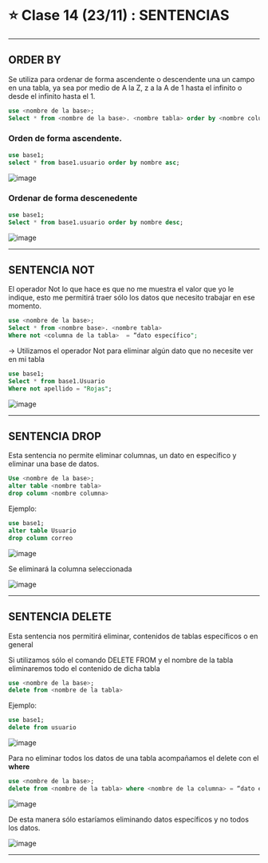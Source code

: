 # :star: Clase 14 (23/11) : SENTENCIAS

---

## ORDER BY

Se utiliza para ordenar de forma ascendente o descendente una un campo en una tabla, ya sea por medio de A la Z, z a la A de 1 hasta el infinito o desde el infinito hasta el 1.
```SQL
use <nombre de la base>;
Select * from <nombre de la base>. <nombre tabla> order by <nombre columna> asc;
```

### Orden de forma ascendente.

```SQL
use base1;
select * from base1.usuario order by nombre asc;
```

![image](https://user-images.githubusercontent.com/72580574/204038688-a0e4da8d-bc81-450c-8935-d8006e531710.png)

### Ordenar de forma descenedente

```SQL
use base1;
Select * from base1.usuario order by nombre desc;
```

![image](https://user-images.githubusercontent.com/72580574/204038726-0460aba6-03f8-40ef-91f3-c6cf510dabac.png)

---

## SENTENCIA NOT

El operador Not lo que hace es que no me muestra el valor que yo le indique, esto me permitirá traer sólo los datos que necesito trabajar en ese momento.

```SQL
use <nombre de la base>;
Select * from <nombre base>. <nombre tabla>
Where not <columna de la tabla>  = “dato específico";
```

-> Utilizamos el operador Not para eliminar algún dato que no necesite ver en mi tabla

```SQL
use base1;
Select * from base1.Usuario
Where not apellido = "Rojas";
```

![image](https://user-images.githubusercontent.com/72580574/204038815-33201518-5322-4ec7-ba7c-7b3b39dc1117.png)


---

## SENTENCIA DROP

Esta sentencia no permite  eliminar columnas,  un dato en específico y  eliminar una base de datos.

```SQL
Use <nombre de la base>;
alter table <nombre tabla>
drop column <nombre columna>
```

Ejemplo:
```SQL
use base1;
alter table Usuario
drop column correo
```


![image](https://user-images.githubusercontent.com/72580574/204038933-6027e3f0-bb7c-4bf9-94ee-81ed9c761797.png)

Se eliminará la columna seleccionada

![image](https://user-images.githubusercontent.com/72580574/204038948-86a949f7-2a5a-4e07-9d4f-b20dd421df0f.png)


---

## SENTENCIA DELETE

Esta sentencia nos permitirá eliminar, contenidos de tablas específicos o en general

Si utilizamos sólo el comando DELETE FROM y el nombre de la tabla eliminaremos todo el contenido de dicha tabla


```SQL
use <nombre de la base>;
delete from <nombre de la tabla>
```

Ejemplo:
```SQL
use base1;
delete from usuario
```

![image](https://user-images.githubusercontent.com/72580574/204039009-99227062-a0f9-4579-8dc1-4dcc2ec67a57.png)

Para no eliminar todos los datos de una tabla acompañamos el delete con el **where**

```SQL
use <nombre de la base>;
delete from <nombre de la tabla> where <nombre de la columna> = “dato específico”;
```

![image](https://user-images.githubusercontent.com/72580574/204039048-cdc9df44-3c57-4632-83a2-f25aca80cafe.png)

De esta manera sólo estaríamos eliminando datos específicos y no todos los datos.

![image](https://user-images.githubusercontent.com/72580574/204039067-76276afd-0587-4d5f-b91f-2e39937deb86.png)


---

```SQL

```

```SQL

```

```SQL

```

